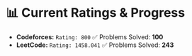 





















# 📊 Current Ratings & Progress

- **Codeforces:** `Rating: 800`  ✅ Problems Solved: **100**
- **LeetCode:** `Rating: 1458.041`  ✅ Problems Solved: **243**

